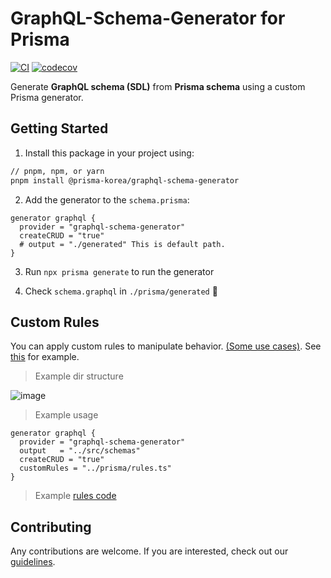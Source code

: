 # GraphQL-Schema-Generator for Prisma


[![CI](https://github.com/prisma-korea/graphql-schema-generator/actions/workflows/ci.yml/badge.svg)](https://github.com/prisma-korea/graphql-schema-generator/actions/workflows/ci.yml)
[![codecov](https://codecov.io/gh/prisma-korea/graphql-schema-generator/branch/master/graph/badge.svg?token=H4VN0S3ES9)](https://codecov.io/gh/prisma-korea/graphql-schema-generator)


Generate **GraphQL schema (SDL)** from **Prisma schema** using a custom Prisma generator.

## Getting Started

1. Install this package in your project using:

```sh
// pnpm, npm, or yarn
pnpm install @prisma-korea/graphql-schema-generator
```

2. Add the generator to the `schema.prisma`:

```prisma
generator graphql {
  provider = "graphql-schema-generator"
  createCRUD = "true"
  # output = "./generated" This is default path.
}
```

3. Run `npx prisma generate` to run the generator

4. Check `schema.graphql` in `./prisma/generated` 🎉

## Custom Rules
You can apply custom rules to manipulate behavior. [(Some use cases)](https://github.com/prisma-korea/graphql-schema-generator/issues/34). See [this](https://github.com/prisma-korea/graphql-schema-generator/tree/master/prisma) for example.

> Example dir structure

  ![image](https://user-images.githubusercontent.com/27461460/149453371-3991e868-ba43-4cf4-9d2a-c03e66c6eb75.png)

> Example usage

  ```
  generator graphql {
    provider = "graphql-schema-generator"
    output   = "../src/schemas"
    createCRUD = "true"
    customRules = "../prisma/rules.ts"
  }
  ```

> Example [rules code](https://github.com/prisma-korea/graphql-schema-generator/issues/15#issuecomment-1012775364)

## Contributing

Any contributions are welcome. If you are interested, check out our [guidelines](https://github.com/prisma-korea/graphql-schema-generator/blob/master/CONTRIBUTING.md).
